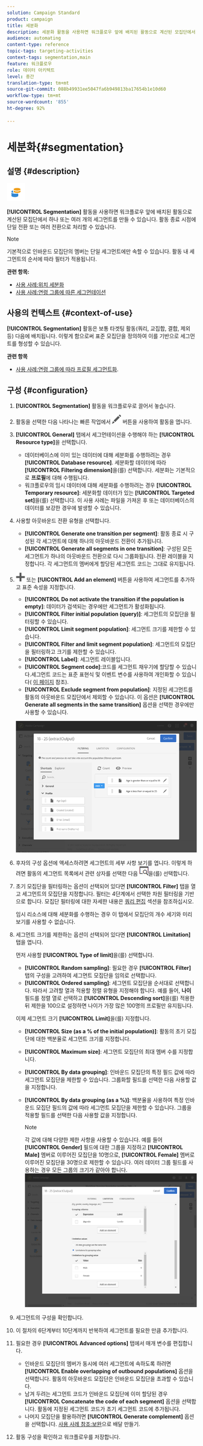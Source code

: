 ```yaml
---
solution: Campaign Standard
product: campaign
title: 세분화
description: 세분화 활동을 사용하면 워크플로우 앞에 배치된 활동으로 계산된 모집단에서 하나 또는 여러 개의 세그먼트를 만들 수 있습니다.
audience: automating
content-type: reference
topic-tags: targeting-activities
context-tags: segmentation,main
feature: 워크플로우
role: 데이터 아키텍트
level: 중간
translation-type: tm+mt
source-git-commit: 088b49931ee5047fa6b949813ba17654b1e10d60
workflow-type: tm+mt
source-wordcount: '855'
ht-degree: 92%

---
```



# 세분화{#segmentation}

## 설명 {#description}

![](assets/segmentation.png)

**[!UICONTROL Segmentation]** 활동을 사용하면 워크플로우 앞에 배치된 활동으로 계산된 모집단에서 하나 또는 여러 개의 세그먼트를 만들 수 있습니다. 활동 종료 시점에 단일 전환 또는 여러 전환으로 처리할 수 있습니다.

>[!NOTE]
>
>기본적으로 인바운드 모집단의 멤버는 단일 세그먼트에만 속할 수 있습니다. 활동 내 세그먼트의 순서에 따라 필터가 적용됩니다.

**관련 항목:**
* [사용 사례:위치 세분화](../../automating/using/workflow-segmentation-location.md)
* [사용 사례:연령 그룹에 따른 세그먼테이션](../../automating/using/segmentation-age-groups.md)

## 사용의 컨텍스트 {#context-of-use}

**[!UICONTROL Segmentation]** 활동은 보통 타겟팅 활동(쿼리, 교집합, 결합, 제외 등) 다음에 배치됩니다. 이렇게 함으로써 표준 모집단을 정의하여 이를 기반으로 세그먼트를 형성할 수 있습니다.

**관련 항목**

* [사용 사례:연령 그룹에 따라 프로필 세그먼트화](../../automating/using/segmentation-age-groups.md).

## 구성 {#configuration}

1. **[!UICONTROL Segmentation]** 활동을 워크플로우로 끌어서 놓습니다.
1. 활동을 선택한 다음 나타나는 빠른 작업에서 ![](assets/edit_darkgrey-24px.png) 버튼을 사용하여 활동을 엽니다.
1. **[!UICONTROL General]** 탭에서 세그먼테이션을 수행해야 하는 **[!UICONTROL Resource type]**&#x200B;을 선택합니다.

   * 데이터베이스에 이미 있는 데이터에 대해 세분화를 수행하려는 경우 **[!UICONTROL Database resource]**. 세분화할 데이터에 따라 **[!UICONTROL Filtering dimension]**&#x200B;을(를) 선택합니다. 세분화는 기본적으로 **프로필**&#x200B;에 대해 수행됩니다.
   * 워크플로우의 임시 데이터에 대해 세분화를 수행하려는 경우 **[!UICONTROL Temporary resource]**: 세분화할 데이터가 있는 **[!UICONTROL Targeted set]**&#x200B;을(를) 선택합니다. 이 사용 사례는 파일을 가져온 후 또는 데이터베이스의 데이터를 보강한 경우에 발생할 수 있습니다.

1. 사용할 아웃바운드 전환 유형을 선택합니다.

   * **[!UICONTROL Generate one transition per segment]**: 활동 종료 시 구성된 각 세그먼트에 대해 하나의 아웃바운드 전환이 추가됩니다.
   * **[!UICONTROL Generate all segments in one transition]**: 구성된 모든 세그먼트가 하나의 아웃바운드 전환으로 다시 그룹화됩니다. 전환 레이블을 지정합니다. 각 세그먼트의 멤버에게 할당된 세그먼트 코드는 그대로 유지됩니다.

1. ![](assets/add_darkgrey-24px.png) 또는 **[!UICONTROL Add an element]** 버튼을 사용하여 세그먼트를 추가하고 표준 속성을 지정합니다.

   * **[!UICONTROL Do not activate the transition if the population is empty]**: 데이터가 검색되는 경우에만 세그먼트가 활성화됩니다.
   * **[!UICONTROL Filter initial population (query)]**: 세그먼트의 모집단을 필터링할 수 있습니다.
   * **[!UICONTROL Limit segment population]**: 세그먼트 크기를 제한할 수 있습니다.
   * **[!UICONTROL Filter and limit segment population]**: 세그먼트의 모집단을 필터링하고 크기를 제한할 수 있습니다.
   * **[!UICONTROL Label]**: 세그먼트 레이블입니다.
   * **[!UICONTROL Segment code]**:코드를 세그먼트 채우기에 할당할 수 있습니다.세그먼트 코드는 표준 표현식 및 이벤트 변수를 사용하여 개인화할 수 있습니다( [이 페이지](../../automating/using/customizing-workflow-external-parameters.md) 참조).
   * **[!UICONTROL Exclude segment from population]**: 지정된 세그먼트를 활동의 아웃바운드 모집단에서 제외할 수 있습니다. 이 옵션은 **[!UICONTROL Generate all segments in the same transition]** 옵션을 선택한 경우에만 사용할 수 있습니다.

   ![](assets/wkf_segment_new_segment.png)

1. 후자의 구성 옵션에 액세스하려면 세그먼트의 세부 사항 보기를 엽니다. 이렇게 하려면 활동의 세그먼트 목록에서 관련 상자를 선택한 다음 ![](assets/wkf_segment_parameters_24px.png)을(를) 선택합니다.
1. 초기 모집단을 필터링하는 옵션이 선택되어 있다면 **[!UICONTROL Filter]** 탭을 열고 세그먼트의 모집단을 지정합니다. 필터는 4단계에서 선택한 차원 필터링을 기반으로 합니다. 모집단 필터링에 대한 자세한 내용은 [쿼리 편집](../../automating/using/editing-queries.md) 섹션을 참조하십시오.

   임시 리소스에 대해 세분화를 수행하는 경우 이 탭에서 모집단의 개수 세기와 미리 보기를 사용할 수 없습니다.

1. 세그먼트 크기를 제한하는 옵션이 선택되어 있다면 **[!UICONTROL Limitation]** 탭을 엽니다.

   먼저 사용할 **[!UICONTROL Type of limit]**&#x200B;을(를) 선택합니다.

   * **[!UICONTROL Random sampling]**: 필요한 경우 **[!UICONTROL Filter]** 탭의 구성을 고려하여 세그먼트 모집단을 임의로 선택합니다.
   * **[!UICONTROL Ordered sampling]**: 세그먼트 모집단을 순서대로 선택합니다. 따라서 고려할 열과 적용할 정렬 유형을 지정해야 합니다. 예를 들어, **나이** 필드를 정렬 열로 선택하고 **[!UICONTROL Descending sort]**&#x200B;을(를) 적용한 뒤 제한을 100으로 설정하면 나이가 가장 많은 100명의 프로필만 유지됩니다.

   이제 세그먼트 크기 **[!UICONTROL Limit]**&#x200B;을(를) 지정합니다.

   * **[!UICONTROL Size (as a % of the initial population)]**: 활동의 초기 모집단에 대한 백분율로 세그먼트 크기를 지정합니다.
   * **[!UICONTROL Maximum size]**: 세그먼트 모집단의 최대 멤버 수를 지정합니다.
   * **[!UICONTROL By data grouping]**: 인바운드 모집단의 특정 필드 값에 따라 세그먼트 모집단을 제한할 수 있습니다. 그룹화할 필드를 선택한 다음 사용할 값을 지정합니다.
   * **[!UICONTROL By data grouping (as a %)]**: 백분율을 사용하여 특정 인바운드 모집단 필드의 값에 따라 세그먼트 모집단을 제한할 수 있습니다. 그룹을 적용할 필드를 선택한 다음 사용할 값을 지정합니다.

      >[!NOTE]
      >
      >각 값에 대해 다양한 제한 사항을 사용할 수 있습니다. 예를 들어 **[!UICONTROL Gender]** 필드에 대한 그룹을 지정하고 **[!UICONTROL Male]** 멤버로 이루어진 모집단을 10명으로, **[!UICONTROL Female]** 멤버로 이루어진 모집단을 30명으로 제한할 수 있습니다. 여러 데이터 그룹 필드를 사용하는 경우 모든 그룹의 크기가 같아야 합니다.
   ![](assets/wkf_segment_limit_by_grouping.png)

1. 세그먼트의 구성을 확인합니다.
1. 이 절차의 6단계부터 10단계까지 반복하여 세그먼트를 필요한 만큼 추가합니다.
1. 필요한 경우 **[!UICONTROL Advanced options]** 탭에서 매개 변수를 편집합니다.

   * 인바운드 모집단의 멤버가 동시에 여러 세그먼트에 속하도록 하려면 **[!UICONTROL Enable overlapping of outbound populations]** 옵션을 선택합니다. 활동의 아웃바운드 모집단은 인바운드 모집단을 초과할 수 있습니다.
   * 남겨 두려는 세그먼트 코드가 인바운드 모집단에 이미 할당된 경우 **[!UICONTROL Concatenate the code of each segment]** 옵션을 선택합니다. 활동에 지정된 세그먼트 코드가 초기 세그먼트 코드에 추가됩니다.
   * 나머지 모집단을 활용하려면 **[!UICONTROL Generate complement]** 옵션을 선택합니다. [사용 사례 참조:보완](../../automating/using/workflow-created-query-with-complement.md)으로 배달 만들기.

1. 활동 구성을 확인하고 워크플로우를 저장합니다.
